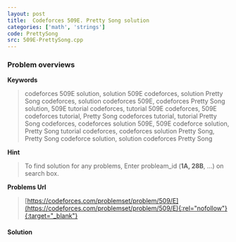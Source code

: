 ```yaml
---
layout: post
title:  Codeforces 509E. Pretty Song solution
categories: ['math', 'strings']
code: PrettySong
src: 509E-PrettySong.cpp
---
```

### **Problem overviews**

**Keywords**
> codeforces 509E solution, solution 509E codeforces, solution Pretty Song codeforces, solution codeforces 509E, codeforces Pretty Song solution, 509E tutorial codeforces, tutorial 509E codeforces, 509E codeforces tutorial, Pretty Song codeforces tutorial, tutorial Pretty Song codeforces, codeforces solution 509E, 509E codeforce solution, Pretty Song tutorial codeforces, codeforces solution Pretty Song, Pretty Song codeforce solution, solution codeforces Pretty Song

**Hint**
> To find solution for any problems, Enter probleam_id (**1A, 28B**, ...) on search box. 

**Problems Url**
> [https://codeforces.com/problemset/problem/509/E](https://codeforces.com/problemset/problem/509/E){:rel="nofollow"}{:target="_blank"}

#### **Solution**



